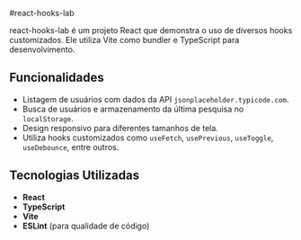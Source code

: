 #react-hooks-lab

react-hooks-lab é um projeto React que demonstra o uso de diversos hooks customizados. Ele utiliza Vite como bundler e TypeScript para desenvolvimento.

## Funcionalidades

- Listagem de usuários com dados da API `jsonplaceholder.typicode.com`.
- Busca de usuários e armazenamento da última pesquisa no `localStorage`.
- Design responsivo para diferentes tamanhos de tela.
- Utiliza hooks customizados como `useFetch`, `usePrevious`, `useToggle`, `useDebounce`, entre outros.

## Tecnologias Utilizadas

- **React**
- **TypeScript**
- **Vite**
- **ESLint** (para qualidade de código)
